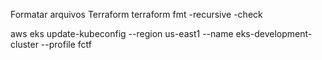 Formatar arquivos Terraform
    terraform fmt -recursive -check


aws eks update-kubeconfig --region us-east1 --name eks-development-cluster --profile fctf
